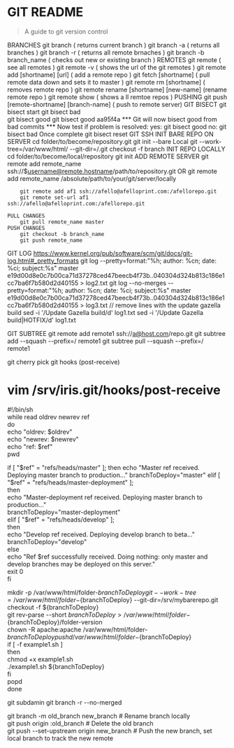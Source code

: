 # GIT README
> A guide to git version control

BRANCHES
	git branch ( returns current branch )
	git branch -a ( returns all branches )
	git branch -r ( returns all remote brnaches )
	git branch -b branch_name ( checks out new or existing branch )
REMOTES
	git remote ( see all remotes )
	git remote -v ( shows the url of the git remotes )
	git remote add [shortname] [url] ( add a remote repo )
	git fetch [shortname] ( pull remote data down and sets it to master )
	git remote rm [shortname] ( removes remote repo )
	git remote rename [shortname] [new-name] (rename remote repo )
	git remote show ( shows a ll remtoe repos )
PUSHING
	git push [remote-shortname] [branch-name] ( push to remote server)
GIT BISECT
	git bisect start
        git bisect bad       
        git bisect good <commit hash>
	        git bisect good aa95f4a
	*** Git will now bisect good from bad commits ***
	Now test if problem is resolved:
	yes: 
		git bisect good
	no: 
		git bisect bad
	Once complete
		git bisect reset
GIT SSH
	INIT BARE REPO ON SERVER
		cd folder/to/become/repository.git
		git init --bare
		Local
		git --work-tree=/var/www/html/<file directory> --git-dir=/<git bare server>.git checkout -f branch
	INIT REPO LOCALLY
		cd folder/to/become/local/repository
		git init
	ADD REMOTE SERVER
		git remote add remote_name ssh://$username@remote.hostname/path/to/repository.git
		OR
		git remote add remote_name /absolute/path/to/your/git/server/locally
		
		git remote add af1 ssh://afello@afelloprint.com:/afellorepo.git
		git remote set-url af1 ssh://afello@afelloprint.com:/afellorepo.git
	
	PULL CHANGES
		git pull remote_name master
	PUSH CHANGES
		git checkout -b branch_name
		git push remote_name
GIT LOG
	https://www.kernel.org/pub/software/scm/git/docs/git-log.html#_pretty_formats
	git log --pretty=format:"%h; author: %cn; date: %ci; subject:%s" master e19d00d8e0c7b00ca71d37278ced47beecb4f73b..040304d324b813c186e1cc7ba6f7b580d2d40155 > log2.txt
	git log --no-merges --pretty=format:"%h; author: %cn; date: %ci; subject:%s" master e19d00d8e0c7b00ca71d37278ced47beecb4f73b..040304d324b813c186e1cc7ba6f7b580d2d40155 > log3.txt
	// remove lines with the update gazella build
	sed -i '/Update Gazella build/d' log1.txt
	sed -i '/Update Gazella build\|HOTFIX/d' log1.txt

GIT SUBTREE
	git remote add remote1 ssh://a@host.com/repo.git 
	git subtree add --squash --prefix=<some directory>/ remote1 <branch name>
	git subtree pull --squash --prefix=<some directory>/ remote1 <branch name>

git cherry pick
git hooks (post-receive)
# vim /srv/iris.git/hooks/post-receive
#!/bin/sh                                                                                                                          	
while read oldrev newrev ref                                                                                                      
do                                                                                                                                
  echo "oldrev: $oldrev"                                                                                                          
  echo "newrev: $newrev"                                                                                                          
  echo "ref: $ref"                                                                                                                
  pwd                                                                                                                             
                                                                                                                                  
  if [ "$ref" = "refs/heads/master" ];                                                                                            
  then                                                                                                                            
    echo "Master ref received.  Deploying master branch to production..."                                                         
    branchToDeploy="master"                                                                                                       
  elif [ "$ref" = "refs/heads/master-deployment" ];                                                                               
  then                                                                                                                            
    echo "Master-deployment ref received.  Deploying master branch to production..."                                              
    branchToDeploy="master-deployment"                                                                                            
  elif [ "$ref" = "refs/heads/develop" ];                                                                                         
  then                                                                                                                            
    echo "Develop ref received.  Deploying develop branch to beta..."                                                             
    branchToDeploy="develop"                                                                                                      
  else                                                                                                                            
    echo "Ref $ref successfully received.  Doing nothing: only master and develop branches may be deployed on this server."       
    exit 0                                                                                                                        
  fi                                                                                                                              
                                                                                                                                  
                                                                                                                                  
  mkdir -p /var/www/html/folder-${branchToDeploy}                                                                                   
  git --work-tree=/var/www/html/folder-${branchToDeploy} --git-dir=/srv/mybarerepo.git checkout -f ${branchToDeploy}                      
  git rev-parse --short ${branchToDeploy} > /var/www/html/folder-${branchToDeploy}/folder-version                                     
  chown -R apache:apache /var/www/html/folder-${branchToDeploy}                                                                     
  pushd /var/www/html/folder-${branchToDeploy}                                                                                      
    if [ -f example1.sh ]                                                                                                  
    then                                                                                                                          
      chmod +x example1.sh                                                                                                 
      ./example1.sh ${branchToDeploy}                                                                                      
    fi                                                                                                                            
  popd                                                                                                                            
done                                                                                                                              

git subdamin
git branch -r --no-merged

git branch -m old_branch new_branch         # Rename branch locally    
git push origin :old_branch                 # Delete the old branch    
git push --set-upstream origin new_branch   # Push the new branch, set local branch to track the new remote
